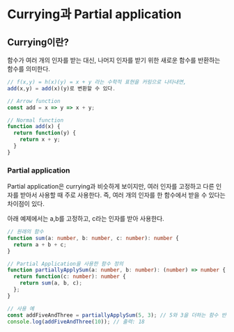 # Currying과 Partial application



## Currying이란?

함수가 여러 개의 인자를 받는 대신, 나머지 인자를 받기 위한 새로운 함수를 반환하는 함수를 의미한다.

```js
// f(x,y) = h(x)(y) = x + y 라는 수학적 표현을 커링으로 나타내면,
add(x,y) = add(x)(y)로 변환할 수 있다.

// Arrow function
const add = x => y => x + y;

// Normal function
function add(x) {
  return function(y) {
    return x + y;
  }
}
```





### Partial application

Partial application은 currying과 비슷하게 보이지만, 여러 인자를 고정하고 다른 인자를 받아서 사용할 때 주로 사용한다.  즉, 여러 개의 인자를 한 함수에서 받을 수 있다는 차이점이 있다.

아래 예제에서는 a,b를 고정하고, c라는 인자를 받아 사용한다.

```ts
// 원래의 함수
function sum(a: number, b: number, c: number): number {
  return a + b + c;
}

// Partial Application을 사용한 함수 정의
function partiallyApplySum(a: number, b: number): (number) => number {
  return function(c: number): number {
    return sum(a, b, c);
  };
}

// 사용 예
const addFiveAndThree = partiallyApplySum(5, 3); // 5와 3을 더하는 함수 반환
console.log(addFiveAndThree(10)); // 출력: 18

```


